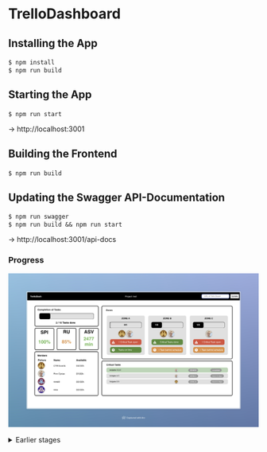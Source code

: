 # TrelloDashboard

## Installing the App

```
$ npm install
$ npm run build
```

## Starting the App

```
$ npm run start
```
-> http://localhost:3001

## Building the Frontend

```
$ npm run build
```

## Updating the Swagger API-Documentation

```
$ npm run swagger
$ npm run build && npm run start
```
-> http://localhost:3001/api-docs

### Progress
![Version 0.6.0](image-4.png)

<details>
    <summary>Earlier stages</summary> 

#### v0.4.0
![Version 0.4.0](image-3.png)

#### v0.2.0 & 0.3.0
![Version 0.2.0](image-2.png)

#### v0.1.0
![Screenshot of early development](image.png)
![Full Layout](image-1.png)
</details>